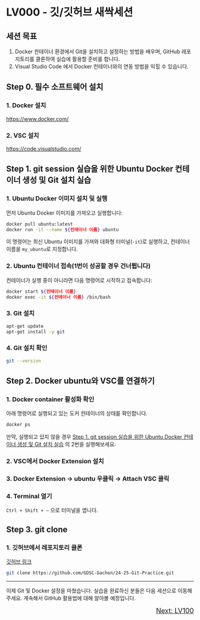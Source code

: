 # LV000 - 깃/깃허브 새싹세션 

## 세션 목표
1. Docker 컨테이너 환경에서 Git을 설치하고 설정하는 방법을 배우며, GitHub 레포지토리를 클론하여 실습에 활용할 준비를 합니다.
2. Visual Studio Code 에서 Docker 컨테이너와의 연동 방법을 익힐 수 있습니다. 

## Step 0. 필수 소프트웨어 설치

### 1. Docker 설치

https://www.docker.com/

### 2. VSC 설치

https://code.visualstudio.com/

## Step 1. git session 실습을 위한 Ubuntu Docker 컨테이너 생성 및 Git 설치 실습

### 1. Ubuntu Docker 이미지 설치 및 실행

먼저 Ubuntu Docker 이미지를 가져오고 실행합니다:

```bash
docker pull ubuntu:latest
docker run -it --name ${컨테이너 이름} ubuntu
```

이 명령어는 최신 Ubuntu 이미지를 가져와 대화형 터미널(`-it`)로 실행하고, 컨테이너 이름을 `my_ubuntu`로 지정합니다.

### 2. Ubuntu 컨테이너 접속(1번이 성공할 경우 건너뜁니다)

컨테이너가 실행 중이 아니라면 다음 명령어로 시작하고 접속합니다:

```bash
docker start ${컨테이너 이름}
docker exec -it ${컨테이너 이름} /bin/bash
```

### 3. Git 설치

```bash
apt-get update
apt-get install -y git
```

### 4. Git 설치 확인

```bash
git --version
```

## Step 2. Docker ubuntu와 VSC를 연결하기

### 1. Docker container 활성화 확인

아래 명령어로 실행되고 있는 도커 컨테이너의 상태를 확인합니다.

```bash
docker ps
```
만약, 실행되고 있지 않을 경우 [Step 1. git session 실습을 위한 Ubuntu Docker 컨테이너 생성 및 Git 설치 실습](#step-1-git-session-실습을-위한-ubuntu-docker-컨테이너-생성-및-git-설치-실습) 의 2번을 실행해보세요.



### 2. VSC에서 Docker Extension 설치

### 3. Docker Extension → ubuntu 우클릭 → Attach VSC 클릭

### 4. Terminal 열기

`Ctrl + Shift + ~` 으로 터미널을 엽니다.

## Step 3. git clone

### 1. 깃허브에서 레포지토리 클론

[깃허브 링크](https://github.com/GDSC-Gachon/24-25-Git-Practice)

```bash
git clone https://github.com/GDSC-Gachon/24-25-Git-Practice.git
```
---
이제 Git 및 Docker 설정을 마쳤습니다. 실습을 완료하신 분들은 다음 세션으로 이동해 주세요. 계속해서 GitHub 활용법에 대해 알아볼 예정입니다.

<div style="display: flex; justify-content: space-between;">
  <a href="이전세션링크" style="font-size: 18px; color: transparent; pointer-events: none;">Prev</a>
  <a href="다음세션링크" style="font-size: 18px;">Next: LV100</a>
</div>